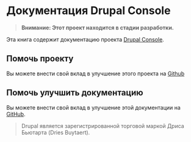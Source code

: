 # Документация Drupal Console

> **Внимание: Этот проект находится в стадии разработки.**

Эта книга содержит документацию проекта [Drupal Console](http://drupalconsole.com/).

## Помочь проекту

Вы можете внести свой вклад в улучшение этого проекта на [Github](https://github.com/hechoendrupal/drupal-console)

## Помочь улучшить документацию

Вы можете внести свой вклад в улучшение этой документации на [GitHub](https://github.com/hechoendrupal/drupal-console-book).

> Drupal является зарегистрированной торговой маркой Дриса Бьютарта (Dries Buytaert).
